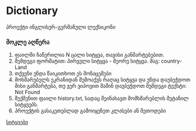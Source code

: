 # Dictionary

პროექტი ინგლისურ-გერმანული ლექსიკონი

### მოკლე აღწერა

1. ფაილში ჩაწერილია N ცალი სიტყვა, თავისი განმარტებებით.
2. შემდეგი ფორმატით: პირველი სიტყვა - მეორე სიტყვა. მაგ: country-Land
3. თქვენი უნდა წაიკითხოთ ეს მონაცემები
4. მოხმარებელს ეკრანიდან შემოაქვს რაღაც სიტყვა და უნდა დაუბეჭდოთ მისი განმარტება, თუ ვერ ვიპოვით მაშინ დავბეჭდოთ შემდეგი ტექსტი: Not Found
5. შექმენით ფაილი history.txt, სადაც შეინახავთ მომხმარებლის შეტანილ სიტყვებს.
6. პროექტის გასაკეთებლად გამოიყენეთ კლასები ან მეთოდები

[სიტყვები](eng-de.txt)
